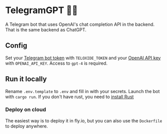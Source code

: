 # TelegramGPT 🤖💬

A Telegram bot that uses OpenAI's chat completion API in the backend. That is the same backend as ChatGPT.

## Config

Set your [Telegram bot token](https://core.telegram.org/bots/features#creating-a-new-bot) with `TELOXIDE_TOKEN` and your [OpenAI API key](https://platform.openai.com/account/api-keys) with `OPENAI_API_KEY`. Access to `gpt-4` is required.

## Run it locally

Rename `.env.template` to `.env` and fill in with your secrets. Launch the bot with `cargo run`. If you don't have rust, you need to [install Rust](https://www.rust-lang.org/tools/install)

### Deploy on cloud

The easiest way is to deploy it in fly.io, but you can also use the `Dockerfile` to deploy anywhere.
